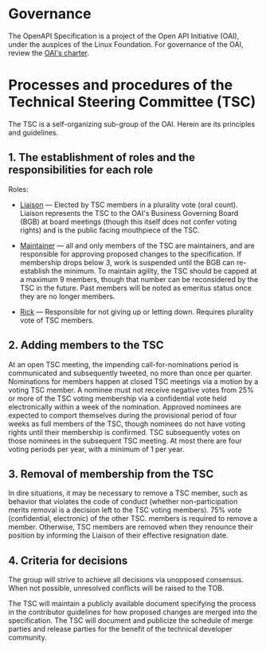 # Governance

The OpenAPI Specification is a project of the Open API Initiative (OAI), under the auspices of the Linux Foundation. For governance of the OAI, review the [OAI's charter](https://www.openapis.org/participate/how-to-contribute/governance).

# Processes and procedures of the Technical Steering Committee (TSC)

The TSC is a self-organizing sub-group of the OAI. Herein are its principles and guidelines.

## 1. The establishment of roles and the responsibilities for each role

Roles:

* [Liaison](https://www.merriam-webster.com/dictionary/liaison) — Elected by TSC members in a plurality vote (oral count). Liaison represents the TSC to the OAI's Business Governing Board (BGB) at board meetings (though this itself does not confer voting rights) and is the public facing mouthpiece of the TSC.

* [Maintainer](https://www.merriam-webster.com/dictionary/maintainer) — all and only members of the TSC are maintainers, and are responsible for approving proposed changes to the specification. If membership drops below 3, work is suspended until the BGB can re-establish the minimum. To maintain agility, the TSC should be capped at a maximum 9 members, though that number can be reconsidered by the TSC in the future. Past members will be noted as emeritus status once they are no longer members. 

* [Rick](https://www.youtube.com/watch?v=dQw4w9WgXcQ) — Responsible for not giving up or letting down. Requires plurality vote of TSC members.

## 2. Adding members to the TSC

At an open TSC meeting, the impending call-for-nominations period is communicated and subsequently tweeted, no more than once per quarter. Nominations for members happen at closed TSC meetings via a motion by a voting TSC member. A nominee must not receive negative votes from 25% or more of the TSC voting membership via a confidential vote held electronically within a week of the nomination. Approved nominees are expected to comport themselves during the provisional period of four weeks as full members of the TSC, though nominees do not have voting rights until their membership is confirmed. TSC subsequently votes on those nominees in the subsequent TSC meeting. At most there are four voting periods per year, with a minimum of 1 per year.

## 3. Removal of membership from the TSC

In dire situations, it may be necessary to remove a TSC member, such as behavior that violates the code of conduct (whether non-participation merits removal is a decision left to the TSC voting members). 75% vote (confidential, electronic) of the other TSC. members is required to remove a member. Otherwise, TSC members are removed when they renounce their position by informing the Liaison of their effective resignation date.

## 4. Criteria for decisions

The group will strive to achieve all decisions via unopposed consensus. When not possible, unresolved conflicts will be raised to the TOB.

The TSC will maintain a publicly available document specifying the process in the contributor guidelines for how proposed changes are merged into the specification. The TSC will document and publicize the schedule of merge parties and release parties for the benefit of the technical developer community.
